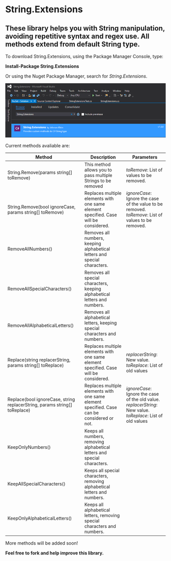 
# String.Extensions
<h2>These library helps you with String manipulation, avoiding repetitive syntax and regex use. All methods extend from default String type.</h2>

To download String.Extensions, using the Package Manager Console, type:

<b>Install-Package String.Extensions</b>

Or using the Nuget Package Manager, search for <i>String.Extensions</i>.

![Alt text](/String.Extensions/img/nuget_download.png?raw=true "Nuget Package")

Current methods avaliable are:

| Method  | Description | Parameters |
| ------------- | ------------- | ------------- |
| String.Remove(params string[] toRemove)  | This method allows you to pass multiple Strings to be removed  | <i>toRemove</i>: List of values to be removed. |
| String.Remove(bool ignoreCase, params string[] toRemove) | Replaces multiple elements with one same element specified. Case will be considered.  | <i>ignoreCase</i>: Ignore the case of the value to be removed. </br><i>toRemove</i>: List of values to be removed. |
| RemoveAllNumbers() | Removes all numbers, keeping alphabetical letters and special characters. ||
| RemoveAllSpecialCharacters() | Removes all special characters, keeping alphabetical letters and numbers. ||
| RemoveAllAlphabeticalLetters() | Removes all alphabetical letters, keeping special characters and numbers. ||
| Replace(string replacerString, params string[] toReplace)| Replaces multiple elements with one same element specified. Case will be considered. | <i>replacerString</i>: New value. </br><i>toReplace</i>: List of old values|
| Replace(bool ignoreCase, string replacerString, params string[] toReplace)| Replaces multiple elements with one same element specified. Case can be considered or not. | <i>ignoreCase</i>: Ignore the case of the old value. </br><i>replacerString</i>: New value. </br><i>toReplace</i>: List of old values |
| KeepOnlyNumbers() | Keeps all numbers, removing alphabetical letters and special characters. ||
| KeepAllSpecialCharacters() | Keeps all special characters, removing alphabetical letters and numbers. ||
| KeepOnlyAlphabeticalLetters() | Keeps all alphabetical letters, removing special characters and numbers. ||

More methods will be added soon!


<b>Feel free to fork and help improve this library.</b>


